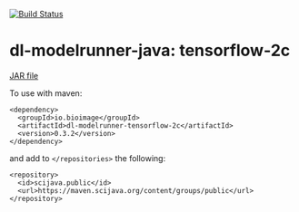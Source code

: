 [![Build Status](https://github.com/bioimage-io/tensorflow-2-java-interface-0.5.0/actions/workflows/build.yml/badge.svg)](https://github.com/bioimage-io/tensorflow-2-java-interface-0.5.0/actions/workflows/build.yml)

# dl-modelrunner-java: tensorflow-2c

[JAR file](https://maven.scijava.org/service/local/repositories/releases/content/io/bioimage/dl-modelrunner-tensorflow-2c/0.3.3/dl-modelrunner-tensorflow-2c-0.3.3.jar)


To use with maven:

```
<dependency>
  <groupId>io.bioimage</groupId>
  <artifactId>dl-modelrunner-tensorflow-2c</artifactId>
  <version>0.3.2</version>
</dependency>
```

and add to `</repositories>` the following:

```
<repository>
  <id>scijava.public</id>
  <url>https://maven.scijava.org/content/groups/public</url>
</repository>
```
